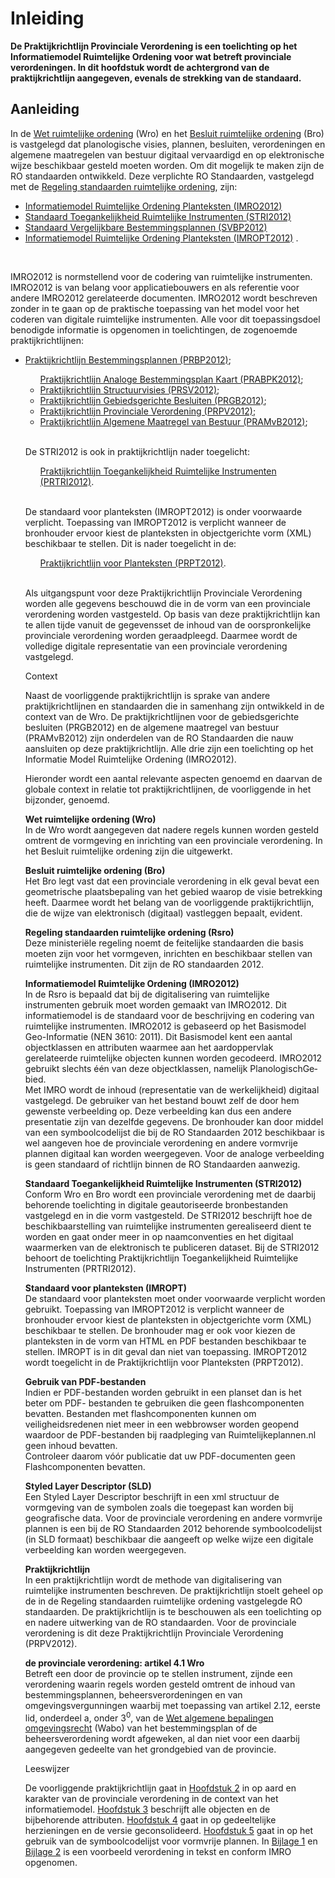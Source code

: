 # Inleiding

**De Praktijkrichtlijn Provinciale Verordening is een toelichting op het
Informatiemodel Ruimtelijke Ordening voor wat betreft provinciale verordeningen.
In dit hoofdstuk wordt de achtergrond van de praktijkrichtlijn aangegeven,
evenals de strekking van de standaard.**

## Aanleiding

In de <a href='http://wetten.overheid.nl/BWBR0020449' target='_blank'>Wet ruimtelijke ordening</a> (Wro) en het <a href='http://wetten.overheid.nl/BWBR0023798' target='_blank'>Besluit ruimtelijke ordening</a> (Bro) is vastgelegd dat planologische visies, plannen, besluiten, verordeningen en
algemene maatregelen van bestuur digitaal vervaardigd en op elektronische wijze
beschikbaar gesteld moeten worden. Om dit mogelijk te maken zijn de RO
standaarden ontwikkeld. Deze verplichte RO Standaarden, vastgelegd met de <a href='http://wetten.overheid.nl/BWBR0031829' target='_blank'>Regeling
standaarden ruimtelijke ordening</a>, zijn:

<ul><li><a href='https://docs.geostandaarden.nl/ro/imro' target='_blank'> Informatiemodel Ruimtelijke Ordening Planteksten (IMRO2012)</a> 
<li><a href='https://docs.geostandaarden.nl/ro/stri' target='_blank'>Standaard Toegankelijkheid Ruimtelijke Instrumenten (STRI2012)</a> 
<li><a href='https://docs.geostandaarden.nl/ro/svbp' target='_blank'>Standaard Vergelijkbare Bestemmingsplannen (SVBP2012)</a>
<li><a href='https://docs.geostandaarden.nl/ro/imropt' target='_blank'> Informatiemodel Ruimtelijke Ordening Planteksten (IMROPT2012)</a> .</li>
</ul>
<br/>

IMRO2012 is normstellend voor de codering van ruimtelijke instrumenten. IMRO2012
is van belang voor applicatiebouwers en als referentie voor andere IMRO2012
gerelateerde documenten. IMRO2012 wordt beschreven zonder in te gaan op de
praktische toepassing van het model voor het coderen van digitale ruimtelijke
instrumenten. Alle voor dit toepassingsdoel benodigde informatie is opgenomen in
toelichtingen, de zogenoemde praktijkrichtlijnen:

<ul><li><a href='https://docs.geostandaarden.nl/ro/bp2012/' target='_blank'>Praktijkrichtlijn Bestemmingsplannen (PRBP2012)</a>;</li>
<ul><a href='https://docs.geostandaarden.nl/ro/abpk2012/' target='_blank'>Praktijkrichtlijn Analoge Bestemmingsplan Kaart (PRABPK2012)</a>;</li>
<li><a href='https://docs.geostandaarden.nl/ro/sv2012/' target='_blank'>Praktijkrichtlijn Structuurvisies (PRSV2012)</a>;</li>
<li><a href='https://docs.geostandaarden.nl/ro/gb2012/' target='_blank'>Praktijkrichtlijn Gebiedsgerichte Besluiten (PRGB2012)</a>;</li>
<li><a href='https://docs.geostandaarden.nl/ro/pv2012/' target='_blank'>Praktijkrichtlijn Provinciale Verordening (PRPV2012)</a>;</li>
<li><a href='https://docs.geostandaarden.nl/ro/amvb2012/' target='_blank'>Praktijkrichtlijn Algemene Maatregel van Bestuur (PRAMvB2012)</a>;</li>
</ul><br/>

De STRI2012 is ook in praktijkrichtlijn nader toegelicht:
<ul><a href='https://docs.geostandaarden.nl/ro/tri2012' target='_blank'>Praktijkrichtlijn Toegankelijkheid Ruimtelijke Instrumenten (PRTRI2012)</a>.
</ul><br/>

De standaard voor planteksten (IMROPT2012) is onder voorwaarde verplicht.
Toepassing van IMROPT2012 is verplicht wanneer de bronhouder ervoor kiest de
planteksten in objectgerichte vorm (XML) beschikbaar te stellen. Dit is nader toegelicht in de:  
<ul><a href='https://docs.geostandaarden.nl/ro/pt2012/' target='_blank'>Praktijkrichtlijn voor Planteksten (PRPT2012)</a>.</li>
</ul><br/>

Als uitgangspunt voor deze Praktijkrichtlijn Provinciale Verordening worden alle gegevens
beschouwd die in de vorm van een provinciale verordening worden vastgesteld. Op
basis van deze praktijkrichtlijn kan te allen tijde vanuit de gegevensset de
inhoud van de oorspronkelijke provinciale verordening worden geraadpleegd.
Daarmee wordt de volledige digitale representatie van een provinciale
verordening vastgelegd.

Context

Naast de voorliggende praktijkrichtlijn is sprake van andere praktijkrichtlijnen
en standaarden die in samenhang zijn ontwikkeld in de context van de Wro. De
praktijkrichtlijnen voor de gebiedsgerichte besluiten (PRGB2012) en de algemene
maatregel van bestuur (PRAMvB2012) zijn onderdelen van de RO Standaarden die
nauw aansluiten op deze praktijkrichtlijn. Alle drie zijn een toelichting op het
Informatie Model Ruimtelijke Ordening (IMRO2012).

Hieronder wordt een aantal relevante aspecten genoemd en daarvan de globale
context in relatie tot praktijkrichtlijnen, de voorliggende in het bijzonder,
genoemd.

**Wet ruimtelijke ordening (Wro)**  
In de Wro wordt aangegeven dat nadere regels kunnen worden gesteld omtrent de
vormgeving en inrichting van een provinciale verordening. In het Besluit
ruimtelijke ordening zijn die uitgewerkt.

**Besluit ruimtelijke ordening (Bro)**  
Het Bro legt vast dat een provinciale verordening in elk geval bevat een
geometrische plaatsbepaling van het gebied waarop de visie betrekking heeft.
Daarmee wordt het belang van de voorliggende praktijkrichtlijn, die de wijze van
elektronisch (digitaal) vastleggen bepaalt, evident.

**Regeling standaarden ruimtelijke ordening (Rsro)**  
Deze ministeriële regeling noemt de feitelijke standaarden die basis moeten zijn
voor het vormgeven, inrichten en beschikbaar stellen van ruimtelijke
instrumenten. Dit zijn de RO standaarden 2012.

**Informatiemodel Ruimtelijke Ordening (IMRO2012)**  
In de Rsro is bepaald dat bij de digitalisering van ruimtelijke instrumenten
gebruik moet worden gemaakt van IMRO2012. Dit informatiemodel is de standaard
voor de beschrijving en codering van ruimtelijke instrumenten. IMRO2012 is
gebaseerd op het Basis­model Geo-Informatie (NEN 3610: 2011). Dit Basismodel
kent een aantal objectklassen en at­tributen waarmee aan het aardoppervlak
gerelateerde ruimtelijke objecten kunnen worden ge­codeerd. IMRO2012 gebruikt
slechts één van deze objectklassen, namelijk PlanologischGe­bied.  
Met IMRO wordt de inhoud (representatie van de werkelijkheid) digitaal
vastgelegd. De gebruiker van het bestand bouwt zelf de door hem gewenste
verbeelding op. Deze verbeelding kan dus een andere presentatie zijn van
dezelfde gegevens. De bronhouder kan door middel van een symboolcodelijst die
bij de RO Standaarden 2012 beschikbaar is wel aangeven hoe de provinciale
verordening en andere vormvrije plannen digitaal kan worden weergegeven. Voor de
analoge verbeelding is geen standaard of richtlijn binnen de RO Standaarden
aanwezig.

**Standaard Toegankelijkheid Ruimtelijke Instrumenten (STRI2012)**  
Conform Wro en Bro wordt een provinciale verordening met de daarbij behorende
toelichting in digitale geautoriseerde bronbestanden vastgelegd en in die vorm
vastgesteld. De STRI2012 beschrijft hoe de beschikbaarstelling van ruimtelijke
instrumenten gerealiseerd dient te worden en gaat onder meer in op
naamconventies en het digitaal waarmerken van de elektronisch te publiceren
dataset. Bij de STRI2012 behoort de toelichting Praktijkrichtlijn
Toegankelijkheid Ruimtelijke Instrumenten (PRTRI2012).

**Standaard voor planteksten (IMROPT)**  
De standaard voor planteksten moet onder voorwaarde verplicht worden gebruikt.
Toepassing van IMROPT2012 is verplicht wanneer de bronhouder ervoor kiest de
planteksten in objectgerichte vorm (XML) beschikbaar te stellen. De bronhouder
mag er ook voor kiezen de planteksten in de vorm van HTML en PDF bestanden
beschikbaar te stellen. IMROPT is in dit geval dan niet van toepassing.
IMROPT2012 wordt toegelicht in de Praktijkrichtlijn voor Planteksten (PRPT2012).

**Gebruik van PDF-bestanden**  
Indien er PDF-bestanden worden gebruikt in een planset dan is het beter om PDF-
bestanden te gebruiken die geen flashcomponenten bevatten. Bestanden met
flashcomponenten kunnen om veiligheidsredenen niet meer in een webbrowser worden
geopend waardoor de PDF-bestanden bij raadpleging van Ruimtelijkeplannen.nl geen
inhoud bevatten.  
Controleer daarom vóór publicatie dat uw PDF-documenten geen Flashcomponenten
bevatten.

**Styled Layer Descriptor (SLD)**  
Een Styled Layer Descriptor beschrijft in een xml structuur de vormgeving van de
symbolen zoals die toegepast kan worden bij geografische data. Voor de
provinciale verordening en andere vormvrije plannen is een bij de RO Standaarden
2012 behorende symboolcodelijst (in SLD formaat) beschikbaar die aangeeft op
welke wijze een digitale verbeelding kan worden weergegeven.

**Praktijkrichtlijn**  
In een praktijkrichtlijn wordt de methode van digitalisering van ruimtelijke
instrumenten beschreven. De praktijkrichtlijn stoelt geheel op de in de Regeling
standaarden ruimtelijke ordening vastgelegde RO standaarden. De
praktijkrichtlijn is te beschouwen als een toelichting op en nadere uitwerking
van de RO standaarden. Voor de provinciale verordening is dit deze
Praktijkrichtlijn Provinciale Verordening (PRPV2012).

**de provinciale verordening: artikel 4.1 Wro**  
Betreft een door de provincie op te stellen instrument, zijnde een verordening
waarin re­gels worden gesteld omtrent de inhoud van bestemmingsplannen,
beheersverordeningen en van omgevingsvergunningen waarbij met toepassing van
artikel 2.12, eerste lid, onderdeel a, onder 3<sup>0</sup>, van de <a href='http://wetten.overheid.nl/BWBR0024779' target='_blank'>Wet algemene bepalingen omgevingsrecht</a>
 (Wabo) van het bestemmingsplan of de beheersverordening wordt afgeweken, al
dan niet voor een daarbij aangegeven gedeelte van het grondgebied van de
provincie.

Leeswijzer

De voorliggende praktijkrichtlijn gaat in [Hoofdstuk 2](#H02) in op aard en karakter van
de provinciale verordening in de context van het informatiemodel. [Hoofdstuk 3](#H03)
beschrijft alle objecten en de bijbehorende attributen. [Hoofdstuk 4](#H04) gaat in op
gedeeltelijke herzieningen en de versie geconsolideerd. [Hoofdstuk 5](#H05) gaat in op het gebruik
van de symboolcodelijst voor vormvrije plannen. In [Bijlage 1](#B1) en [Bijlage 2](#B2) is een
voorbeeld verordening in tekst en conform IMRO opgenomen.
